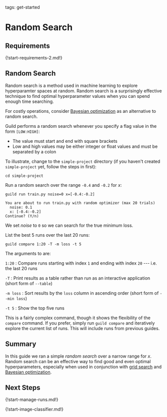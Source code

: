 tags: get-started

# Random Search

## Requirements

{!start-requirements-2.md!}

## Random Search

Random search is a method used in machine learning to explore
hyperparamter spaces at random. Random search is a surprisingly
effective technique to find optimal hyperparameter values when you can
spend enough time searching.

For costly operations, consider [Bayesian
optimization](/docs/guides/bayesian-optimization/) as an alternative
to random search.

Guild performs a random search whenever you specify a flag value in the form `[LOW:HIGH]`:

- The value must start and end with square brackets
- Low and high values may be either integer or float values and must
  be separated by a colon

To illustrate, change to the `simple-project` directory (if you
haven't created `simple-project` yet, follow the steps in
[](alias:quick-start) first):

``` command
cd simple-project
```

Run a random search over the range `-0.4` and `-0.2` for *x*:

``` command
guild run train.py noise=0 x=[-0.4:-0.2]
```

``` output
You are about to run train.py with random optimizer (max 20 trials)
  noise: 0.1
  x: [-0.4:-0.2]
Continue? (Y/n)
```

We set *noise* to `0` so we can search for the true minimum loss.

List the best 5 runs over the last 20 runs:

``` command
guild compare 1:20 -T -m loss -t 5
```

The arguments to [](cmd:compare) are:

`1:20`
: Compare runs starting with index `1` and ending with index `20` ---
  i.e. the last 20 runs

`-T`
: Print results as a table rather than run as an interactive
  application (short form of ``--table``)

`-m loss`
: Sort results by the `loss` column in ascending order (short form of
  ``--min loss``)

`-t 5`
: Show the top five runs

This is a fairly complex command, though it shows the flexibility of
the `compare` command. If you prefer, simply run ``guild compare`` and
iteratively explore the current list of runs. This will include runs
from previous guides.

## Summary

In this guide we ran a simple *random search* over a narrow range for
*x*. Random search can be an effective way to find good and even
optimal hyperparameters, especially when used in conjunction with
[grid search](/docs/start/grid-search/) and [Bayesian
optimization](/docs/guides/bayesian-optimization/).

## Next Steps

{!start-manage-runs.md!}

{!start-image-classifier.md!}
